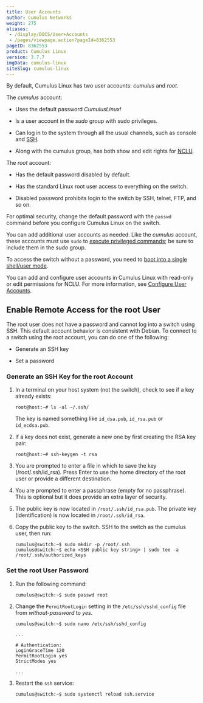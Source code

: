 ```yaml
---
title: User Accounts
author: Cumulus Networks
weight: 275
aliases:
 - /display/DOCS/User+Accounts
 - /pages/viewpage.action?pageId=8362553
pageID: 8362553
product: Cumulus Linux
version: 3.7.7
imgData: cumulus-linux
siteSlug: cumulus-linux
---
```

By default, Cumulus Linux has two user accounts: *cumulus* and *root*.

The *cumulus* account:

  - Uses the default password *CumulusLinux\!*

  - Is a user account in the *sudo* group with sudo privileges.

  - Can log in to the system through all the usual channels, such as
    console and
    [SSH](/cumulus-linux/System-Configuration/Authentication-Authorization-and-Accounting/SSH-for-Remote-Access).

  - Along with the cumulus group, has both show and edit rights for
    [NCLU](/cumulus-linux/System-Configuration/Network-Command-Line-Utility-NCLU).

The *root* account:

  - Has the default password disabled by default.

  - Has the standard Linux root user access to everything on the switch.

  - Disabled password prohibits login to the switch by SSH, telnet, FTP,
    and so on.

For optimal security, change the default password with the `passwd`
command before you configure Cumulus Linux on the switch.

You can add additional user accounts as needed. Like the *cumulus*
account, these accounts must use `sudo` to [execute privileged
commands](/cumulus-linux/System-Configuration/Authentication-Authorization-and-Accounting/Using-sudo-to-Delegate-Privileges);
be sure to include them in the *sudo* group.

To access the switch without a password, you need to [boot into a single
shell/user
mode](/cumulus-linux/Monitoring-and-Troubleshooting/Single-User-Mode-Boot-Recovery).

You can add and configure user accounts in Cumulus Linux with read-only
or edit permissions for NCLU. For more information, see [Configure User
Accounts](/cumulus-linux/System-Configuration/Network-Command-Line-Utility-NCLU#configure-user-accounts).

## Enable Remote Access for the root User

The root user does not have a password and cannot log into a switch
using SSH. This default account behavior is consistent with Debian. To
connect to a switch using the root account, you can do one of the
following:

  - Generate an SSH key

  - Set a password

### Generate an SSH Key for the root Account

1.  In a terminal on your host system (not the switch), check to see if
    a key already exists:

        root@host:~# ls -al ~/.ssh/

    The key is named something like `id_dsa.pub`, `id_rsa.pub` or
    `id_ecdsa.pub`.

2.  If a key does not exist, generate a new one by first creating the
    RSA key pair:

        root@host:~# ssh-keygen -t rsa

3.  You are prompted to enter a file in which to save the key
    (/root/.ssh/id\_rsa)*.* Press Enter to use the home directory of the
    root user or provide a different destination.

4.  You are prompted to enter a passphrase (empty for no passphrase).
    This is optional but it does provide an extra layer of security.

5.  The public key is now located in `/root/.ssh/id_rsa.pub`. The
    private key (identification) is now located in `/root/.ssh/id_rsa`.

6.  Copy the public key to the switch. SSH to the switch as the cumulus
    user, then run:

        cumulus@switch:~$ sudo mkdir -p /root/.ssh
        cumulus@switch:~$ echo <SSH public key string> | sudo tee -a /root/.ssh/authorized_keys

### Set the root User Password

1.  Run the following command:

        cumulus@switch:~$ sudo passwd root

2.  Change the `PermitRootLogin` setting in the `/etc/ssh/sshd_config`
    file from *without-password* to *yes*.

    ```
    cumulus@switch:~$ sudo nano /etc/ssh/sshd_config
     
    ...

    # Authentication:
    LoginGraceTime 120
    PermitRootLogin yes
    StrictModes yes

    ...  
    ```

3.  Restart the `ssh` service:

        cumulus@switch:~$ sudo systemctl reload ssh.service
